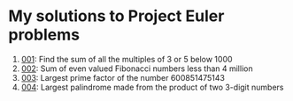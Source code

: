 # My solutions to Project Euler problems

1. [001](http://tech.jjude.com/euler-001): Find the sum of all the multiples of 3 or 5 below 1000
2. [002](http://tech.jjude.com/euler-002): Sum of even valued Fibonacci numbers less than 4 million
3. [003](http://tech.jjude.com/euler-003): Largest prime factor of the number 600851475143
4. [004](http://tech.jjude.com/euler-004): Largest palindrome made from the product of two 3-digit numbers